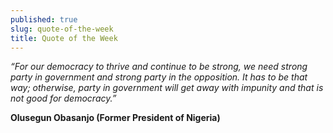 ```yaml
---
published: true
slug: quote-of-the-week
title: Quote of the Week
---
```

_“For our democracy to thrive and continue to be strong, we need strong party in government and strong party in the opposition. It has to be that way; otherwise, party in government will get away with impunity and that is not good for democracy.”_

   **Olusegun Obasanjo (Former President of Nigeria)**

